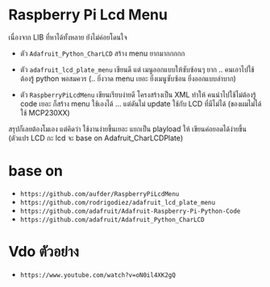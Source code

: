 Raspberry Pi Lcd Menu
==============

เนื่องจาก LIB ที่หาได้ทั้งหลาย ยังไม่ค่อยโดนใจ

- ตัว `Adafruit_Python_CharLCD` สร้าง menu ยากมากกกกก

- ตัว `adafruit_lcd_plate_menu` เขียนดี
แต่ เมนูออกแบบให้ซับซ้อนๆ ยาก .. คนเอาไปใช้ต้องรู้ python พอสมควร
(.. ยิ่งวาด menu เยอะ ยิ่งเมนูซับซ้อน ยิ่งออกแบบลำบาก)

- ตัว `RaspberryPiLcdMenu` เขียนเรียบง่ายดี
โครงสร้างเป็น XML ทำให้ คนนำไปใช้ไม่ต้องรู้ code เยอะ
ก็สร้าง menu ใช้เองได้ ... แต่ดันไม่ update ใช้กับ LCD ที่มีไม่ได้
(ของผมไม่ได้ใช้ MCP230XX)

สรุปก็เลยต้องโมเอง แต่คิดว่า ใช้งานง่ายขึ้นเยอะ
แยกเป็น playload ให้ เขียนค่อยอดได้ง่ายขึ้น
(ตัวแปร LCD กะ lcd จะ base on Adafruit_CharLCDPlate)


base on
=====
- `https://github.com/aufder/RaspberryPiLcdMenu`
- `https://github.com/rodrigodiez/adafruit_lcd_plate_menu`
- `https://github.com/adafruit/Adafruit-Raspberry-Pi-Python-Code`
- `https://github.com/adafruit/Adafruit_Python_CharLCD`

Vdo ตัวอย่าง
========
- `https://www.youtube.com/watch?v=oN0il4XK2gQ`